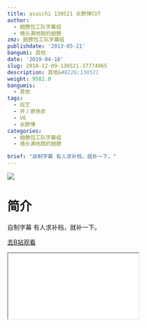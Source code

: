 ```yaml
---
title: asaichi 130521 长野博CUT
author:
  - 翅膀包工队字幕组
  - 墙头满地跑的翅膀
zmz: 翅膀包工队字幕组
publishdate: '2013-05-21'
bangumi: 其他
date: '2019-04-18'
slug: 2018-12-09-130521-37774965
description: 其他&#8226;130521
weight: 9582.0
bangumis:
  - 其他
tags:
  - 综艺
  - 井丿原快彦
  - V6
  - 长野博
categories:
  - 翅膀包工队字幕组
  - 墙头满地跑的翅膀

brief: "自制字幕 有人求补档，就补一下。"
---
```

![](https://i.imgur.com/pok9GRW.jpg)
# 简介  
自制字幕
有人求补档，就补一下。  

[去B站观看](https://www.bilibili.com/video/av37774965/)
<div class ="resp-container"><iframe class="testiframe" src="//player.bilibili.com/player.html?aid=37774965"", scrolling="no", allowfullscreen="true" > </iframe></div> 
